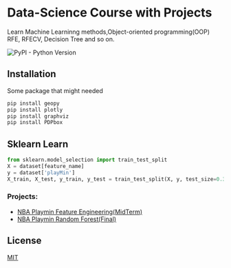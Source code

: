 # Data-Science Course with Projects

Learn Machine Learninng methods,Object-oriented programming(OOP) RFE, RFECV, Decision Tree and so on.

![PyPI - Python Version](https://img.shields.io/pypi/pyversions/numpy.svg)

## Installation

Some package that might needed

```bash
pip install geopy
pip install plotly
pip install graphviz
pip install PDPbox
```

## Sklearn Learn

```python
from sklearn.model_selection import train_test_split
X = dataset[feature_name]
y = dataset['playMin']
X_train, X_test, y_train, y_test = train_test_split(X, y, test_size=0.33, random_state=42)
```

### Projects:  

- [NBA Playmin Feature Engineering(MidTerm)](https://github.com/Johnnydaszhu/Data-Science/tree/master/ML_Project1)
- [NBA Playmin Random Forest(Final)](https://github.com/Johnnydaszhu/Data-Science/tree/master/Final_Project)

## License
[MIT](https://choosealicense.com/licenses/mit/)
